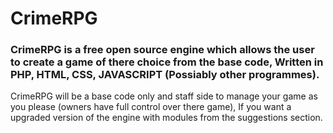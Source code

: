 # CrimeRPG
### CrimeRPG is a free open source engine which allows the user to create a game of there choice from the base code, Written in PHP, HTML, CSS, JAVASCRIPT (Possiably other programmes).

CrimeRPG will be a base code only and staff side to manage your game as you please (owners have full control over there game), If you want a upgraded version of the engine with modules from the suggestions section.
